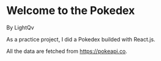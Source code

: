 # Welcome to the Pokedex
By LightQv

As a practice project, I did a Pokedex builded with React.js.

All the data are fetched from https://pokeapi.co.
